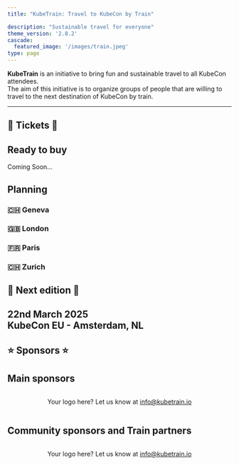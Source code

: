 ```yaml
---
title: "KubeTrain: Travel to KubeCon by Train"

description: "Sustainable travel for everyone"
theme_version: '2.8.2'
cascade:
  featured_image: '/images/train.jpeg'
type: page
---
```


<!-- Remove horizontal limits for agenda --> 
<script>
  document.getElementsByClassName("measure-wide")[0].classList.remove("measure-wide");
</script>

**KubeTrain** is an initiative to bring fun and sustainable travel to all KubeCon attendees.  
The aim of this initiative is to organize groups of people that are willing to travel to the next destination of KubeCon by train.

---

<section class="flex-ns flex-wrap justify-around mt5">

  <div class="relative w-100 w-30-l mb4 bg-white">

# 🎉 Tickets 🎉

## Ready to buy

Coming Soon...

## Planning

### 🇨🇭 Geneva
### 🇬🇧 London
### 🇫🇷 Paris
### 🇨🇭 Zurich

# 🎯 Next edition 🎯

## 22nd March 2025</br>KubeCon EU - Amsterdam, NL

<!-- {{< summary >}} -->

  </div>
<div class="relative w-200 w-60-l mb4 bg-white">

# ⭐️ Sponsors ⭐️

<!--
## Platinum sponsors

<a href="https://www.dynatrace.com/"><img style="margin: 1%" width="60%" src="images/dynatrace.png"></a>

## Gold sponsors

<a href="https://isovalent.com/"><img style="margin: 1%" width="50%" src="images/isovalent.png"></a>

## Silver sponsors

<a href="https://airlock.com/"><img style="margin: 1%" width="40%" src="/images/airlock-logo.svg"></a>
<a href="https://vshn.ch/"><img style="margin: 1%" width="40%" src="images/vshn.png"></a>

## Bronze sponsors

<a href="https://fika.works/"><img style="margin: 1%;" width="30%" src="images/fikaworks.png"></a>
<a href="https://cloudnativezurich.ch/"><img style="margin: 1%;" width="30%" src="images/cloud_native_zurich.png"></a>
<a href="https://re-cinq.com/"><img style="margin: 1%;" width="30%" src="images/re_cinq.png"></a>
<a href="https://cncf.io/"><img style="margin: 1%;" width="45%" src="images/cncf.svg"></a>

## Community sponsors

<a href="https://amsterdam.dev/"><img style="margin: 1%;" width="30%" src="images/amsterdam.dev.png"></a>
<a href="https://thegogrow.company/"><img style="margin: 1%;" width="30%" src="images/gogrowcompany.png"></a>
<a href="https://paris.dev/"><img style="margin: 1%;" width="30%" src="images/paris.dev.png"></a>
<a href="https://cloudnativeday.ch/"><img style="margin: 1%;" width="30%" src="images/swiss_cloud_native_day.svg"></a>
<a href="https://cloudnativesummit.de/"><img style="margin: 1%;" width="30%" src="images/cns_munich.png"></a>
<a href="https://community.cncf.io/kcd-uk/"><img style="margin: 1%;" width="30%" src="images/kcd-uk-logo-idea.png"></a>
<a href="https://kcdaustria.at/"><img style="margin: 1%;" width="60%" src="images/kcd_austria.svg"></a>

## [The sponsor prospectus is out!](https://www.beautiful.ai/player/-O5CO0XndQoqglDwn_x0/KubeTrain-2025)

-->

## Main sponsors

<div style="display: flex;flex-wrap: wrap;justify-content: center;">

Your logo here? Let us know at info@kubetrain.io
</div>

## Community sponsors and Train partners

<div style="display: flex;flex-wrap: wrap;justify-content: center;">

Your logo here? Let us know at info@kubetrain.io
</div>
</div>

</section>

